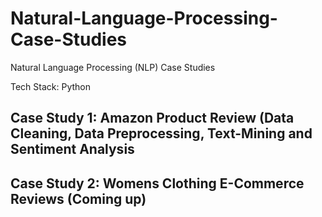 # Natural-Language-Processing-Case-Studies
Natural Language Processing (NLP) Case Studies

Tech Stack: Python
## Case Study 1: Amazon Product Review (Data Cleaning, Data Preprocessing, Text-Mining and Sentiment Analysis

## Case Study 2: Womens Clothing E-Commerce Reviews (Coming up)
